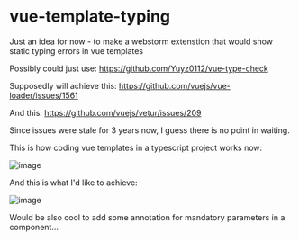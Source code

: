 # vue-template-typing
Just an idea for now - to make a webstorm extenstion that would show static typing errors in vue templates

Possibly could just use: https://github.com/Yuyz0112/vue-type-check

Supposedly will achieve this:
https://github.com/vuejs/vue-loader/issues/1561

And this:
https://github.com/vuejs/vetur/issues/209

Since issues were stale for 3 years now, I guess there is no point in waiting.

This is how coding vue templates in a typescript project works now:

![image](https://user-images.githubusercontent.com/30558426/81400361-8b9f7980-9135-11ea-9f22-d85c1465392a.png)

And this is what I'd like to achieve:

![image](https://user-images.githubusercontent.com/30558426/81400508-f355c480-9135-11ea-9a25-3b24d09fa0d6.png)


Would be also cool to add some annotation for mandatory parameters in a component...
